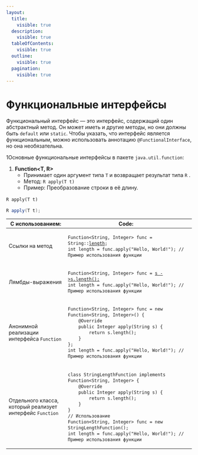 ```yaml
---
layout:
  title:
    visible: true
  description:
    visible: true
  tableOfContents:
    visible: true
  outline:
    visible: true
  pagination:
    visible: true
---
```


# Функциональные интерфейсы

Функциональный интерфейс — это интерфейс, содержащий один абстрактный метод. Он может иметь и другие методы, но они должны быть `default` или `static`. Чтобы указать, что интерфейс является функциональным, можно использовать аннотацию `@FunctionalInterface`, но она необязательна.

1Основные функциональные интерфейсы в пакете `java.util.function`:

1. **Function\<T, R>**
   * Принимает один аргумент типа `T` и возвращает результат типа `R` .
   * Метод: `R apply(T t)`
   * Пример: Преобразование строки в её длину.

`R apply(T t)`

```java
R apply(T t);
```

<table data-full-width="true"><thead><tr><th width="204">С использованием:</th><th width="696">Code:</th><th data-hidden></th></tr></thead><tbody><tr><td>Cсылки на метод</td><td><pre class="language-java" data-full-width="true"><code class="lang-java">Function&#x3C;String, Integer> func = String::<a data-footnote-ref href="#user-content-fn-1">length</a>;
int length = func.apply("Hello, World!"); // Пример использования функции
</code></pre></td><td></td></tr><tr><td>Лямбды-выражения</td><td><pre class="language-java"><code class="lang-java">Function&#x3C;String, Integer> func = <a data-footnote-ref href="#user-content-fn-2">s ->s.length();</a>
int length = func.apply("Hello, World!"); // Пример использования функции
</code></pre></td><td></td></tr><tr><td>Анонимной реализации интерфейса <code>Function</code></td><td><pre class="language-java"><code class="lang-java">Function&#x3C;String, Integer> func = new Function&#x3C;String, Integer>() {
    @Override
    public Integer apply(String s) {
        return s.length();
    }
};
int length = func.apply("Hello, World!"); // Пример использования функции
</code></pre></td><td></td></tr><tr><td>Отдельного класса, который реализует интерфейс <code>Function</code></td><td><pre class="language-java"><code class="lang-java">class StringLengthFunction implements Function&#x3C;String, Integer> {
    @Override
    public Integer apply(String s) {
        return s.length();
    }
}
// Использование
Function&#x3C;String, Integer> func = new StringLengthFunction();
int length = func.apply("Hello, World!"); // Пример использования функции
</code></pre></td><td></td></tr></tbody></table>

[^1]: Сигнатура метода `length()`

    ```java
    public int length();
    ```

    Метод `length()` используется для получения длины строки (количества символов в строке). Он является методом класса `String` и возвращает значение типа `int`, количетсво символов в строке.

    <mark style="color:orange;">Вызывается у объектов типа</mark> <mark style="color:orange;">**`String`**</mark>

[^2]: Реализует метод:

    ```java
    R apply(T t);
    ```

    где **S** - это параметр <mark style="color:blue;">t</mark>, который является типом **String**, тип <mark style="color:green;">R</mark> в данном случае должен быть **int**.

    Метод \
    ![](<.gitbook/assets/Снимок экрана 2024-09-17 в 12.09.13.png>)

